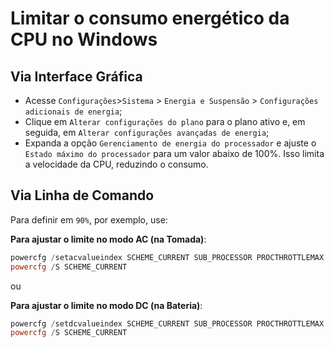 # Limitar o consumo energético da CPU no Windows

## Via Interface Gráfica

- Acesse `Configurações`>`Sistema` > `Energia e Suspensão` > `Configurações adicionais de energia`;
- Clique em `Alterar configurações do plano` para o plano ativo e, em seguida, em `Alterar configurações avançadas de energia`;
- Expanda a opção `Gerenciamento de energia do processador` e ajuste o `Estado máximo do processador` para um valor abaixo de 100%. Isso limita a velocidade da CPU, reduzindo o consumo.


## Via Linha de Comando

Para definir em `90%`, por exemplo, use:

**Para ajustar o limite no modo AC (na Tomada)**:
```ps1
powercfg /setacvalueindex SCHEME_CURRENT SUB_PROCESSOR PROCTHROTTLEMAX 90
powercfg /S SCHEME_CURRENT
```

ou

**Para ajustar o limite no modo DC (na Bateria)**:
```ps1
powercfg /setdcvalueindex SCHEME_CURRENT SUB_PROCESSOR PROCTHROTTLEMAX 90
powercfg /S SCHEME_CURRENT
```
